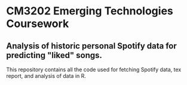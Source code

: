 # CM3202 Emerging Technologies Coursework
## Analysis of historic personal Spotify data for predicting "liked" songs.
This repository contains all the code used for fetching Spotify data, tex report, and analysis of data in R.
